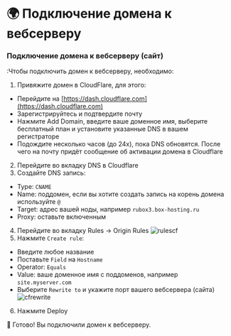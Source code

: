 # 🌍 Подключение домена к вебсерверу
### Подключение домена к вебсерверу (сайт)

:Чтобы подключить домен к вебсерверу, необходимо:

1. Привяжите домен в CloudFlare, для этого:
* Перейдите на [https://dash.cloudflare.com](https://dash.cloudflare.com)
* Зарегистрируйтесь и подтвердите почту
* Нажмите Add Domain, введите ваше доменное имя, выберите бесплатный план и установите указанные DNS в вашем регистраторе
* Подождите несколько часов (до 24х), пока DNS обновятся. После чего на почту придёт сообщение об активации домена в Cloudflare
2. Перейдите во вкладку DNS в Cloudflare
3. Создайте DNS запись:
* Type: `CNAME`
* Name: поддомен, если вы хотите создать запись на корень домена используйте `@`
* Target: адрес вашей ноды, например `rubox3.box-hosting.ru`
* Proxy: оставьте включенным
4. Перейдите во вкладку Rules -> Origin Rules
![rulescf](https://file.mom/files/clUEkA.png)
5. Нажмите `Create rule`:
* Введите любое название
* Поставьте `Field` на `Hostname`
* Operator: `Equals`
* Value: ваше доменное имя с поддоменов, например `site.myserver.com`
* Выберите `Rewrite to` и укажите порт вашего вебсервера (сайта)
![cfrewrite](https://file.mom/files/ziqAQi.png)
6. Нажмите Deploy

🎉 Готово! Вы подключили домен к вебсерверу.

